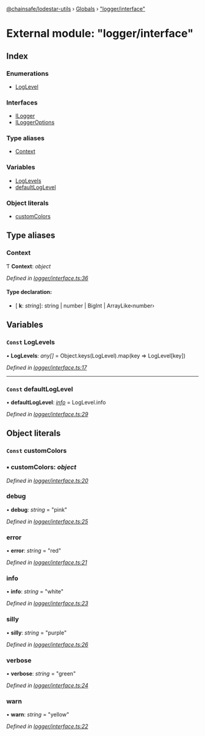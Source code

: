 [@chainsafe/lodestar-utils](../README.md) › [Globals](../globals.md) › ["logger/interface"](_logger_interface_.md)

# External module: "logger/interface"

## Index

### Enumerations

* [LogLevel](../enums/_logger_interface_.loglevel.md)

### Interfaces

* [ILogger](../interfaces/_logger_interface_.ilogger.md)
* [ILoggerOptions](../interfaces/_logger_interface_.iloggeroptions.md)

### Type aliases

* [Context](_logger_interface_.md#context)

### Variables

* [LogLevels](_logger_interface_.md#const-loglevels)
* [defaultLogLevel](_logger_interface_.md#const-defaultloglevel)

### Object literals

* [customColors](_logger_interface_.md#const-customcolors)

## Type aliases

###  Context

Ƭ **Context**: *object*

*Defined in [logger/interface.ts:36](https://github.com/ChainSafe/lodestar/blob/2bf6badbe/packages/lodestar-utils/src/logger/interface.ts#L36)*

#### Type declaration:

* \[ **k**: *string*\]: string | number | BigInt | ArrayLike‹number›

## Variables

### `Const` LogLevels

• **LogLevels**: *any[]* = Object.keys(LogLevel).map(key => LogLevel[key])

*Defined in [logger/interface.ts:17](https://github.com/ChainSafe/lodestar/blob/2bf6badbe/packages/lodestar-utils/src/logger/interface.ts#L17)*

___

### `Const` defaultLogLevel

• **defaultLogLevel**: *[info](../enums/_logger_interface_.loglevel.md#info)* = LogLevel.info

*Defined in [logger/interface.ts:29](https://github.com/ChainSafe/lodestar/blob/2bf6badbe/packages/lodestar-utils/src/logger/interface.ts#L29)*

## Object literals

### `Const` customColors

### ▪ **customColors**: *object*

*Defined in [logger/interface.ts:20](https://github.com/ChainSafe/lodestar/blob/2bf6badbe/packages/lodestar-utils/src/logger/interface.ts#L20)*

###  debug

• **debug**: *string* = "pink"

*Defined in [logger/interface.ts:25](https://github.com/ChainSafe/lodestar/blob/2bf6badbe/packages/lodestar-utils/src/logger/interface.ts#L25)*

###  error

• **error**: *string* = "red"

*Defined in [logger/interface.ts:21](https://github.com/ChainSafe/lodestar/blob/2bf6badbe/packages/lodestar-utils/src/logger/interface.ts#L21)*

###  info

• **info**: *string* = "white"

*Defined in [logger/interface.ts:23](https://github.com/ChainSafe/lodestar/blob/2bf6badbe/packages/lodestar-utils/src/logger/interface.ts#L23)*

###  silly

• **silly**: *string* = "purple"

*Defined in [logger/interface.ts:26](https://github.com/ChainSafe/lodestar/blob/2bf6badbe/packages/lodestar-utils/src/logger/interface.ts#L26)*

###  verbose

• **verbose**: *string* = "green"

*Defined in [logger/interface.ts:24](https://github.com/ChainSafe/lodestar/blob/2bf6badbe/packages/lodestar-utils/src/logger/interface.ts#L24)*

###  warn

• **warn**: *string* = "yellow"

*Defined in [logger/interface.ts:22](https://github.com/ChainSafe/lodestar/blob/2bf6badbe/packages/lodestar-utils/src/logger/interface.ts#L22)*
